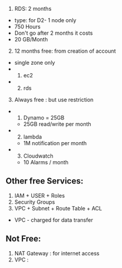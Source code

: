 
1. RDS: 2 months
 - type: for D2- 1 node only  
 - 750 Hours
 - Don't go after 2 months it costs
 - 20 GB/Month


2. 12 months free: from creation of account
 - single zone only
 - 1. ec2
 - 2. rds

3. Always free : but use restriction
 - 1. Dynamo = 25GB 
    - 25GB read/write per month
 - 2. lambda 
   - 1M notification per month
 - 3. Cloudwatch 
   - 10 Alarms / month
  
 

## Other free Services:

1. IAM + USER + Roles
2. Security Groups
3. VPC + Subnet + Route Table + ACL
 - VPC - charged for data transfer

## Not Free: 
1. NAT Gateway : for internet access
2. VPC : 


